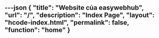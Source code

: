 ---json
{
  "title": "Website của easywebhub",
  "url": "/",
  "description": "Index Page",
  "layout": "hcode-index.html",
  "permalink": false,
  "function": "home"
}
---
